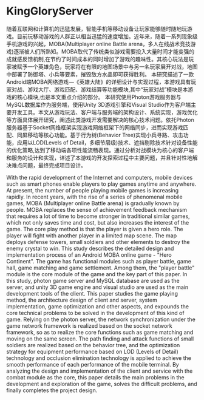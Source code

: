 # KingGloryServer

随着互联网和计算机的迅猛发展，智能手机等移动设备让玩家能够随时随地玩游戏。目前玩移动游戏的人群正以相当迅猛的速度增加。近年来，随着一系列现象级手机游戏的兴起，MOBA(Multiplayer online Battle arena，多人在线战术竞技游戏)逐渐被人们所熟知。MOBA取代了传统类似游戏需要投入大量时间才能变强的成就感反馈机制,在节约了时间成本的同时增加了游戏的趣味性。其核心玩法是玩家被赋予一个英雄角色，玩家将在有限的地图场景中与另一名玩家展开对战，地图中部署了防御塔、小兵等要素，摧毁敌方水晶即可获得胜利。
本研究描述了一款Android端MOBA网络游戏—《英雄大陆》的详细设计与实现过程，本游戏具有玩家对战、游戏大厅、游戏匹配、游戏结算等功能模块,其中“玩家对战”模块是本游戏的核心模块,也是本文重点介绍的部分。
本研究使用Photon游戏服务器与MySQL数据库作为服务端，使用Unity 3D游戏引擎和Visual Studio作为客户端主要开发工具。本文从游戏玩法、客户端与服务端的架构设计、系统实现，游戏优化等方面具体展开研究，阐述此类游戏开发需要解决的核心技术问题。依托Photon服务器基于Socket网络框架实现游戏网络框架下的网络同步，进而实现游戏匹配、同屏移动等核心功能。基于行为树(Behavior Tree)实现小兵寻路、攻击功能，应用以LOD(Levels of Detail，多细节层级)技术、遮挡剔除技术针对设备性能的优化策略,达到了移动端各项性能流畅表现。通过分析对战模块为核心的客户端和服务的设计和实现，详述了本游戏的开发探索过程中主要问题，并且针对性地解决难点问题，最终完成项目设计。

With the rapid development of the Internet and computers, mobile devices such as smart phones enable players to play games anytime and anywhere. At present, the number of people playing mobile games is increasing rapidly. In recent years, with the rise of a series of phenomenal mobile games, MOBA (Multiplayer online Battle arena) is gradually known by people. MOBA replaces the sense of achievement feedback mechanism that requires a lot of time to become stronger in traditional similar games, which not only saves time and cost, but also increases the interest of the game. The core play method is that the player is given a hero role. The player will fight with another player in a limited map scene. The map deploys defense towers, small soldiers and other elements to destroy the enemy crystal to win.
This study describes the detailed design and implementation process of an Android MOBA online game - "Hero Continent". The game has functional modules such as player battle, game hall, game matching and game settlement. Among them, the "player battle" module is the core module of the game and the key part of this paper.
In this study, photon game server and MySQL database are used as the server, and unity 3D game engine and visual studio are used as the main development tools of the client. This paper studies the game playing method, the architecture design of client and server, system implementation, game optimization and other aspects, and expounds the core technical problems to be solved in the development of this kind of game. Relying on the photon server, the network synchronization under the game network framework is realized based on the socket network framework, so as to realize the core functions such as game matching and moving on the same screen. The path finding and attack functions of small soldiers are realized based on the behavior tree, and the optimization strategy for equipment performance based on LOD (Levels of Detail) technology and occlusion elimination technology is applied to achieve the smooth performance of each performance of the mobile terminal. By analyzing the design and implementation of the client and service with the combat module as the core, this paper details the main problems in the development and exploration of the game, solves the difficult problems, and finally completes the project design.


